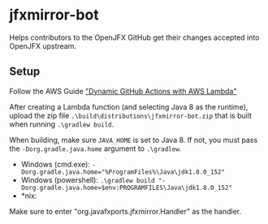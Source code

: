# jfxmirror-bot

Helps contributors to the OpenJFX GitHub get their changes accepted into OpenJFX upstream.

## Setup

Follow the AWS Guide ["Dynamic GitHub Actions with AWS Lambda"](https://aws.amazon.com/blogs/compute/dynamic-github-actions-with-aws-lambda/)

After creating a Lambda function (and selecting Java 8 as the runtime), upload the zip file
`.\build\distributions\jfxmirror-bot.zip` that is built when running `.\gradlew build`.

When building, make sure `JAVA_HOME` is set to Java 8. If not, you must pass the `-Dorg.gradle.java.home`
argument to `.\gradlew`.

* Windows (cmd.exe): `-Dorg.gradle.java.home="%ProgramFiles%\Java\jdk1.8.0_152"`
* Windows (powershell): `.\gradlew build "-Dorg.gradle.java.home=$env:PROGRAMFILES\Java\jdk1.8.0_152"`
* *nix:

Make sure to enter "org.javafxports.jfxmirror.Handler" as the handler.
